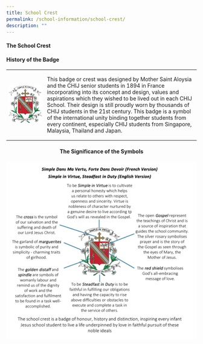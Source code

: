 ```yaml
---
title: School Crest
permalink: /school-information/school-crest/
description: ""
---
```

<h4><strong>The School Crest</strong></h4>
<h4>History of the Badge</h4>
<table style="border-collapse: collapse; width: 100%;" border="0">
<tbody>
<tr>
<td style="width: 20%;"><img src="/images/crest1.jpg"></td>
<td style="width: 80%;">
<p>This badge or crest was designed by Mother Saint Aloysia and the CHIJ senior students in 1894 in France incorporating into its concept and design, values and aspirations which they wished to be lived out in each CHIJ School. Their design is still proudly worn by thousands of CHIJ&nbsp;students&nbsp;in the 21st century. This badge is a symbol of the international unity binding together&nbsp;students&nbsp;from every continent, especially CHIJ&nbsp;students&nbsp;from Singapore, Malaysia, Thailand and Japan.</p>
</td>
</tr>
</tbody>
</table>
<h4 style="text-align: center;">The Significance of the Symbols</h4>
<img src="/images/crest2.png">